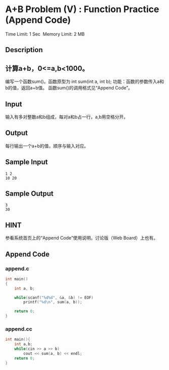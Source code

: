 # A+B Problem (V) : Function Practice (Append Code)
Time Limit: 1 Sec  Memory Limit: 2 MB


## Description
计算a+b，0<=a,b<1000。
-----------------------------------------------------------------------------
编写一个函数sum()。函数原型为
int sum(int a, int b);
功能：函数的参数传入a和b的值，返回a+b值。
函数sum()的调用格式见“Append Code”。


## Input
输入有多对整数a和b组成，每对a和b占一行，a,b用空格分开。


## Output
每行输出一个a+b的值，顺序与输入对应。


## Sample Input
```
1 2
10 20

```
## Sample Output
```
3
30

```

## HINT
参看系统首页上的“Append Code”使用说明，讨论版（Web Board）上也有。

## Append Code
### append.c
```c
int main()
{
    int a, b;

    while(scanf("%d%d", &a, &b) != EOF)
        printf("%d\n", sum(a, b));

    return 0;
}

```
### append.cc
```cpp
int main(){
    int a,b;
    while(cin >> a >> b)
        cout << sum(a, b) << endl;
	return 0;
}
```
